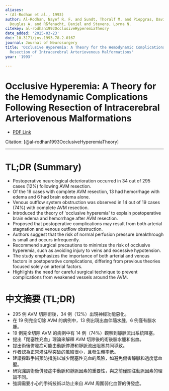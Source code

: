 ```yaml
---
aliases:
- (Al-Rodhan et al., 1993)
author: Al-Rodhan, Nayef R. F. and Sundt, Thoralf M. and Piepgras, David G. and Nichols,
  Douglas A. and Rßfenacht, Daniel and Stevens, Lorna N.
citekey: al-rodhan1993OcclusiveHyperemiaTheory
date_added: '2025-03-23'
doi: 10.3171/jns.1993.78.2.0167
journal: Journal of Neurosurgery
title: 'Occlusive Hyperemia: A Theory for the Hemodynamic Complications Following
  Resection of Intracerebral Arteriovenous Malformations'
year: '1993'

---
```

# Occlusive Hyperemia: A Theory for the Hemodynamic Complications Following Resection of Intracerebral Arteriovenous Malformations
- [PDF Link](zotero://open-pdf/library/items/Y7TYDWYE)

Citation: [@al-rodhan1993OcclusiveHyperemiaTheory]
***
# TL;DR (Summary)
- Postoperative neurological deterioration occurred in 34 out of 295 cases (12%) following AVM resection.
- Of the 19 cases with complete AVM resection, 13 had hemorrhage with edema and 6 had brain edema alone.
- Venous outflow system obstruction was observed in 14 out of 19 cases (74%) with complete AVM resection.
- Introduced the theory of 'occlusive hyperemia' to explain postoperative brain edema and hemorrhage after AVM resection.
- Proposed that postoperative complications may result from both arterial stagnation and venous outflow obstruction.
- Authors suggest that the risk of normal perfusion pressure breakthrough is small and occurs infrequently.
- Recommend surgical precautions to minimize the risk of occlusive hyperemia, such as avoiding injury to veins and excessive hypotension.
- The study emphasizes the importance of both arterial and venous factors in postoperative complications, differing from previous theories focused solely on arterial factors.
- Highlights the need for careful surgical technique to prevent complications from weakened vessels around the AVM.

# 中文摘要 (TL;DR)
- 295 例 AVM 切除術後，34 例（12%）出現神經功能惡化。
- 在 19 例完全切除 AVM 的病例中，13 例出現出血伴隨水腫，6 例僅有腦水腫。
- 19 例完全切除 AVM 的病例中有 14 例（74%）觀察到靜脈流出系統阻塞。
- 提出「閉塞性充血」理論來解釋 AVM 切除後的術後腦水腫和出血。
- 提出術後併發症可能由動脈停滯和靜脈流出阻塞共同導致。
- 作者認為正常灌注壓突破的風險很小，且發生頻率低。
- 建議採取手術預防措施以減少閉塞性充血的風險，如避免傷害靜脈和過度低血壓。
- 研究強調術後併發症中動脈和靜脈因素的重要性，與之前僅關注動脈因素的理論不同。
- 強調需要小心的手術技術以防止來自 AVM 周圍弱化血管的併發症。
